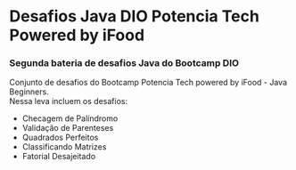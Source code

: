 # Desafios Java DIO Potencia Tech Powered by iFood

### Segunda bateria de desafios Java do Bootcamp DIO

Conjunto de desafios do Bootcamp Potencia Tech powered by iFood - Java Beginners.
<br>
Nessa leva incluem os desafios:
- Checagem de Palíndromo
- Validação de Parenteses
- Quadrados Perfeitos
- Classificando Matrizes
- Fatorial Desajeitado
